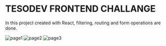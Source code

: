 # TESODEV FRONTEND CHALLANGE

In this project created with React, filtering, routing and form operations are done.


![page1](https://user-images.githubusercontent.com/91068822/194750162-d2af7eb2-0c62-4e74-bd83-49498266c2ca.jpg)
![page2](https://user-images.githubusercontent.com/91068822/194750165-83c2f853-5ea0-46cf-8833-4d1dd7a5c607.jpg)
![page3](https://user-images.githubusercontent.com/91068822/194750167-15d59d8a-11a1-4028-87ec-983800a7f2c0.jpg)
